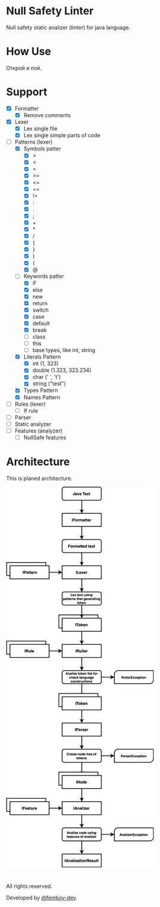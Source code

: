 # Null Safety Linter

Null safety static analizer (linter) for java language.

# How Use

Открой и пой.

# Support

- [x] Formatter
  - [x] Remove comments
- [x] Lexer
  - [x] Lex single file
  - [x] Lex single simple parts of code
- [ ] Patterns (lexer)
  - [x] Symbols patter
    - [x] \>
    - [x] \<
    - [x] \=
    - [x] \>=
    - [x] \<=
    - [x] \==
    - [x] \!=
    - [x] \:
    - [x] \.
    - [x] \;
    - [x] \+
    - [x] \*
    - [x] \/
    - [x] \{
    - [x] \}
    - [x] \)
    - [x] \(
    - [x] \@
  - [ ] Keywords patter
    - [x] if
    - [x] else
    - [x] new
    - [x] return
    - [x] switch
    - [x] case
    - [x] default
    - [x] break
    - [ ] class
    - [ ] this
    - [ ] base types, like int, string
  - [x] Literals Pattern
    - [x] int (1, 323)
    - [x] double (1.323, 323.234)
    - [x] char (' ', 't')
    - [x] string ("test")
  - [x] Types Pattern
  - [x] Names Pattern
- [ ] Rules (lexer)
  - [ ] If rule
- [ ] Parser
- [ ] Static analyzer
- [ ] Features (analyzer)
  - [ ] NullSafe features

# Architecture

This is planed architecture.

![Bebra](Assets/plan-structure.png)

#

All rights reserved.

Developed by [@femboy-dev](https://github.com/femboy-dev).
